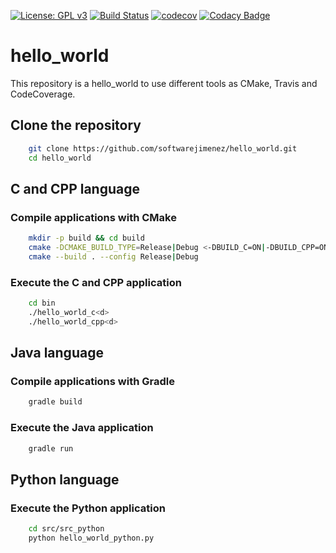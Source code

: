 [![License: GPL v3](https://img.shields.io/badge/License-GPLv3-blue.svg)](https://www.gnu.org/licenses/gpl-3.0)
[![Build Status](https://travis-ci.org/softwarejimenez/hello_world.svg?branch=master)](https://travis-ci.org/softwarejimenez/hello_world)
[![codecov](https://codecov.io/gh/softwarejimenez/hello_world/branch/master/graph/badge.svg)](https://codecov.io/gh/softwarejimenez/hello_world)
[![Codacy Badge](https://api.codacy.com/project/badge/Grade/b796be85572342a5a36af07adcfb4a43)](https://www.codacy.com/app/ajimenez/hello_world?utm_source=github.com&amp;utm_medium=referral&amp;utm_content=softwarejimenez/hello_world&amp;utm_campaign=Badge_Grade)

# hello_world
This repository is a hello_world to use different tools as CMake, Travis and CodeCoverage.

## Clone the repository

```bash
    git clone https://github.com/softwarejimenez/hello_world.git
    cd hello_world
```

## C and CPP language

### Compile applications with CMake

```bash
    mkdir -p build && cd build
    cmake -DCMAKE_BUILD_TYPE=Release|Debug <-DBUILD_C=ON|-DBUILD_CPP=ON> <-DCODE_COVERAGE=ON> ..
    cmake --build . --config Release|Debug
```

### Execute the C and CPP application
```bash
    cd bin
    ./hello_world_c<d>
    ./hello_world_cpp<d>
```

## Java language

### Compile applications with Gradle

```bash
    gradle build
```

### Execute the Java application
```bash
    gradle run
```

## Python language

### Execute the Python application

```bash
    cd src/src_python
    python hello_world_python.py
```

